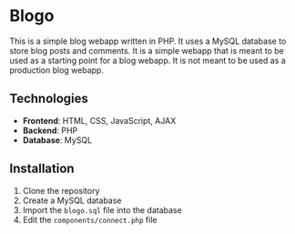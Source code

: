 # Blogo

This is a simple blog webapp written in PHP. It uses a MySQL database to store blog posts and comments. It is a simple webapp that is meant to be used as a starting point for a blog webapp. It is not meant to be used as a production blog webapp.

## Technologies

- **Frontend**: HTML, CSS, JavaScript, AJAX
- **Backend**: PHP
- **Database**: MySQL

## Installation

1. Clone the repository
2. Create a MySQL database
3. Import the `blogo.sql` file into the database
4. Edit the `components/connect.php` file
